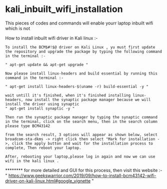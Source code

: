 # kali_inbuilt_wifi_installation
This pieces of codes and commands will enable yourr laptop inbuilt wifi which is not 

How to install inbuilt wifi driver in Kali linux :-

    To install the BCM$#!$@ driver on Kali Linux , yu must first update the repository and upgrade the package by typing the following command in the terminal :-
    
    " apt-get update && apt-get upgrade "
    
    Now please install linux-headers and build essential by running this command in the terminal :-
    
    " apt-get install linux-headers-$(uname -r) build-essential -y "
    
    wait untill it's finished, when it's finished installing linux-headers, now install the synaptic package manager because we will install the driver using synaptic
    " apt-get install synaptic -y "
    
    Then run the synaptic package manager by typing the synaptic command in the terminal, click on the search menu, then in the search column please type BCM43142
    
    from the search result, 3 options will appear as shown below, select broadcom-sta-dkms -> right click then select "Mark for installation ->, click the apply button and wait for the installation process to complete, Then reboot your laptop. 
    
    After, rebooting your laptop,please log in again and now we can use wifi in the kali linux .
    








********    for more detailed and GUI for this process, then visit this website :- 
   " https://www.geekswarrior.com/2019/09/how-to-install-bcm43142-wifi-driver-on-kali-linux.html#google_vignette " 
